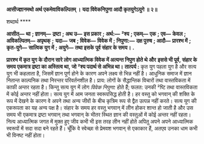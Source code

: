 **आसीज्ज्ञानमथो अर्थ एकमेवाविकल्पितम् ।** **यदा विवेकनिपुणा आदौ कृतयुगेऽयुगे ॥ २॥** 

शब्दार्थ **** 

**आसीत्—** **था** **; ज्ञानम्—** **द्रष्टा** **; अथ उ—** **इस प्रकार** **; अर्थ:—** **²श्य** **; एकम्—** **एक** **; एव—** **केवल** **; अविकल्पितम्—** **अपृथक्** **;** **यदा—** **जब** **; विवेक—** **विवेक में** **; निपुणा:—** **दक्ष पुरुष** **; आदौ—** **प्रारश्भ में** **; कृत-युगे—** **सात्विक युग में** **; अयुगे—** **तथा इसके** **पूर्व संहार के समय।** **.** 

**प्रारश्भ में कृत युग के दौरान सारे लोग आध्यात्मिक विवेक में अत्यन्त निपुण होते थे और** **इससे भी पूर्व, संहार के समय एकमात्र द्रष्टा का अस्तित्व था, जो ²श्य पदार्थ से अभिन्न था।** **तात्पर्य :** कृत युग पहला युग है और सत्य युग भी कहलाता है, जिसमें ज्ञान पूर्ण होने के कारण अपने लक्ष्य से भिन्न नहीं है। आधुनिक समाज में ज्ञान नितान्त काल्पनिक तथा निरन्तर परिवर्तनशील है। प्राय: लोगों के सैद्धान्तिक विचारों तथा वास्तविकता में काफी अन्तर रहता है। किन्तु सत्य युग में लोग *विवेक निपुणा:* होते हैं; फलत: उनकी ²ष्टि तथा वास्तविकता में कोई अन्तर नहीं होता। सत्य युग में आम जनता स्वरूपसिद्ध होती है। हर वस्तु को भगवान् की शक्ति के रूप में देखने के कारण वे अपने तथा अन्य जीवों के बीच कृत्रिम रूप से द्वैत उत्पन्न नहीं करते। सत्य युग की एकरूपता का यह अन्य पक्ष है। संहार के समय हर वस्तु भगवान् में लीन होकर शान्त हो जाती है और उस समय भी एकमात्र द्रष्टा भगवान् तथा भगवान् के भीतर स्थित ज्ञान की वस्तुओं में कोई अन्तर नहीं रहता। नित्य आध्यात्मिक जगत में मुक्त हुए जीव कभी भी इस तरह लीन नहीं होते अपितु अपने अपने आध्यात्मिक स्वरूपों में सदा सदा बने रहते हैं। चूँकि वे स्वेच्छा से प्रेमवश भगवान् से एकाकार हैं, अतएव उनका धाम कभी भी विनष्ट नहीं होता।  
